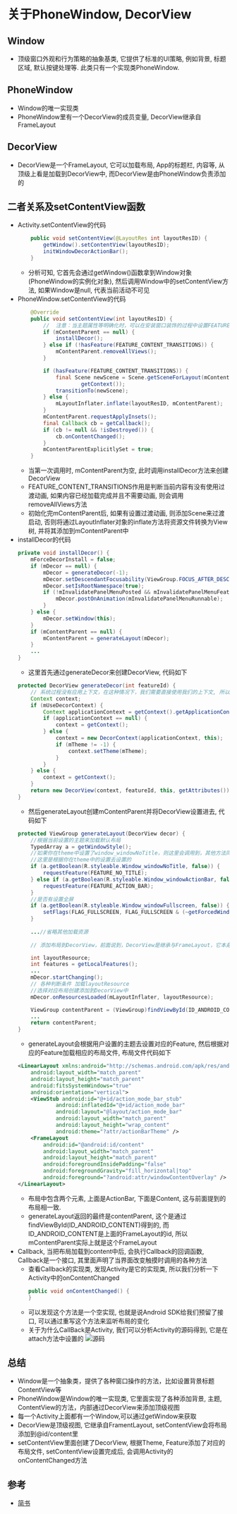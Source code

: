 # 关于PhoneWindow, DecorView

## Window
* 顶级窗口外观和行为策略的抽象基类, 它提供了标准的UI策略, 例如背景, 标题区域, 默认按键处理等. 此类只有一个实现类PhoneWindow.

## PhoneWindow
* Window的唯一实现类
* PhoneWindow里有一个DecorView的成员变量, DecorView继承自FrameLayout

## DecorView
* DecorView是一个FrameLayout, 它可以加载布局, App的标题栏, 内容等, 从顶级上看是加载到DecorView中, 而DecorView是由PhoneWindow负责添加的


## 二者关系及setContentView函数
* Activity.setContentView的代码
    ```java
        public void setContentView(@LayoutRes int layoutResID) {
            getWindow().setContentView(layoutResID);
            initWindowDecorActionBar();
        }
    ```
    * 分析可知, 它首先会通过getWindow()函数拿到Window对象(PhoneWindow的实例化对象), 然后调用Window中的setContentView方法, 如果Window是null, 代表当前活动不可见
* PhoneWindow.setContentView的代码
    ```java
        @Override
        public void setContentView(int layoutResID) {
            //  注意：当主题属性等明确化时，可以在安装窗口装饰的过程中设置FEATURE_CONTENT_TRANSITIONS。在这种情况发生之前，请勿检查该功能。
            if (mContentParent == null) {
                installDecor();
            } else if (!hasFeature(FEATURE_CONTENT_TRANSITIONS)) {
                mContentParent.removeAllViews();
            }

            if (hasFeature(FEATURE_CONTENT_TRANSITIONS)) {
                final Scene newScene = Scene.getSceneForLayout(mContentParent, layoutResID,
                        getContext());
                transitionTo(newScene);
            } else {
                mLayoutInflater.inflate(layoutResID, mContentParent);
            }
            mContentParent.requestApplyInsets();
            final Callback cb = getCallback();
            if (cb != null && !isDestroyed()) {
                cb.onContentChanged();
            }
            mContentParentExplicitlySet = true;
        }
    ```
    * 当第一次调用时, mContentParent为空, 此时调用installDecor方法来创建DecorView
    * FEATURE_CONTENT_TRANSITIONS作用是判断当前内容有没有使用过渡动画, 如果内容已经加载完成并且不需要动画, 则会调用removeAllViews方法
    * 初始化完mContentParent后, 如果有设置过渡动画, 则添加Scene来过渡启动, 否则将通过LayoutInflater对象的inflate方法将资源文件转换为View树, 并将其添加到mContentParent中
* installDecor的代码
    ```java
    private void installDecor() {
        mForceDecorInstall = false;
        if (mDecor == null) {
            mDecor = generateDecor(-1);
            mDecor.setDescendantFocusability(ViewGroup.FOCUS_AFTER_DESCENDANTS);
            mDecor.setIsRootNamespace(true);
            if (!mInvalidatePanelMenuPosted && mInvalidatePanelMenuFeatures != 0) {
                mDecor.postOnAnimation(mInvalidatePanelMenuRunnable);
            }
        } else {
            mDecor.setWindow(this);
        }
        if (mContentParent == null) {
            mContentParent = generateLayout(mDecor);
        }
        ...
    }
    ```
    * 这里首先通过generateDecor来创建DecorView, 代码如下
    ```java
    protected DecorView generateDecor(int featureId) {
        // 系统过程没有应用上下文，在这种情况下，我们需要直接使用我们的上下文, 所以我们不拘泥于活动。   
        Context context;
        if (mUseDecorContext) {
            Context applicationContext = getContext().getApplicationContext();
            if (applicationContext == null) {
                context = getContext();
            } else {
                context = new DecorContext(applicationContext, this);
                if (mTheme != -1) {
                    context.setTheme(mTheme);
                }
            }
        } else {
            context = getContext();
        }
        return new DecorView(context, featureId, this, getAttributes());
    }
    ```
    * 然后generateLayout创建mContentParent并将DecorView设置进去, 代码如下
    ```java
    protected ViewGroup generateLayout(DecorView decor) {
        //根据当前设置的主题来加载默认布局
        TypedArray a = getWindowStyle();
        //如果你在theme中设置了window_windowNoTitle，则这里会调用到，其他方法同理，
        //这里是根据你在theme中的设置去设置的
        if (a.getBoolean(R.styleable.Window_windowNoTitle, false)) {
            requestFeature(FEATURE_NO_TITLE);
        } else if (a.getBoolean(R.styleable.Window_windowActionBar, false)) {
            requestFeature(FEATURE_ACTION_BAR);
        }
        //是否有设置全屏
        if (a.getBoolean(R.styleable.Window_windowFullscreen, false)) {
            setFlags(FLAG_FULLSCREEN, FLAG_FULLSCREEN & (~getForcedWindowFlags()));
        }
        
        ...//省略其他加载资源
        
        // 添加布局到DecorView，前面说到，DecorView是继承与FrameLayout，它本身也是一个ViewGroup，而我们前面创建它的时候，只是调用了new DecorView，此时里面并无什么东西。而下面的步奏则是根据用户设置的Feature来创建相应的默认布局主题。举个例子，如果我在setContentView之前调用了requestWindowFeature(Window.FEATURE_NO_TITLE)，这里则会通过getLocalFeatures来获取你设置的feature，进而选择加载对应的布局，此时则是加载没有标题栏的主题，对应的就是R.layout.screen_simple

        int layoutResource;
        int features = getLocalFeatures();
        ...
        mDecor.startChanging();
        // 各种判断条件 加载layoutResource
        //选择对应布局创建添加到DecorView中
        mDecor.onResourcesLoaded(mLayoutInflater, layoutResource);

        ViewGroup contentParent = (ViewGroup)findViewById(ID_ANDROID_CONTENT);
        ...
        return contentParent;
    }
    ```
    * generateLayout会根据用户设置的主题去设置对应的Feature, 然后根据对应的Feature加载相应的布局文件, 布局文件代码如下
    ```xml
    <LinearLayout xmlns:android="http://schemas.android.com/apk/res/android"
        android:layout_width="match_parent"
        android:layout_height="match_parent"
        android:fitsSystemWindows="true"
        android:orientation="vertical">
        <ViewStub android:id="@+id/action_mode_bar_stub"
                android:inflatedId="@+id/action_mode_bar"
                android:layout="@layout/action_mode_bar"
                android:layout_width="match_parent"
                android:layout_height="wrap_content"
                android:theme="?attr/actionBarTheme" />
        <FrameLayout
            android:id="@android:id/content"
            android:layout_width="match_parent"
            android:layout_height="match_parent"
            android:foregroundInsidePadding="false"
            android:foregroundGravity="fill_horizontal|top"
            android:foreground="?android:attr/windowContentOverlay" />
    </LinearLayout>
    ```
    * 布局中包含两个元素, 上面是ActionBar, 下面是Content, 这与前面提到的布局相一致.
    * generateLayout返回的最终是contentParent, 这个是通过findViewById(ID_ANDROID_CONTENT)得到的, 而ID_ANDROID_CONTENT是上面的FrameLayout的id, 所以mContentParent实际上就是这个FrameLayout
* Callback, 当把布局加载到content中后, 会执行Callback的回调函数, Callback是一个接口, 其里面声明了当界面改变触摸时调用的各种方法
    * 查看Callback的实现类, 发现Activity是它的实现类, 所以我们分析一下Activity中的onContentChanged
        ```java
        public void onContentChanged() {
        }
        ```
    * 可以发现这个方法是一个空实现, 也就是说Android SDK给我们预留了接口, 可以通过重写这个方法来监听布局的变化
    * 关于为什么CallBack是Activity, 我们可以分析Activity的源码得到, 它是在attach方法中设置的
    ![源码](2.1.Activity.attach.png)

## 总结
* Window是一个抽象类，提供了各种窗口操作的方法，比如设置背景标题ContentView等
* PhoneWindow是Window的唯一实现类, 它里面实现了各种添加背景, 主题, ContentView的方法，内部通过DecorView来添加顶级视图
* 每一个Activity上面都有一个Window,可以通过getWindow来获取
* DecorView是顶级视图, 它继承自FramentLayout, setContentView会将布局添加到@id/content里
* setContentView里面创建了DecorView, 根据Theme, Feature添加了对应的布局文件, setContentView设置完成后, 会调用Activity的onContentChanged方法

## 参考
* [简书](https://www.jianshu.com/p/e42b638944ae)